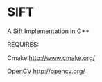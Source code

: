 SIFT
====

A Sift Implementation in C++


REQUIRES:

Cmake   http://www.cmake.org/

OpenCV  http://opencv.org/
